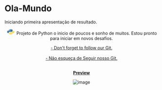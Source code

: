 # Ola-Mundo
Iniciando primeira apresentação de resultado.


<p align="center">
<img height="20" width="30" src="https://raw.githubusercontent.com/devicons/devicon/master/icons/python/python-original.svg" alt="Python"> Projeto de Python o inicio de poucos e sonho de muitos. Estou pronto para iniciar em novos desafios.
</p>

<p align="center">
  <a target="_blank" href="https://github.com/Luccaspoontes" style="text-align: center; display: block;"> - Don't forget to follow our Git. </a> <br>
  <a target="_blank" href="https://github.com/Luccaspoontes" style="text-align: center; display: block;"> - Não esqueça de Seguir nosso Git. </a> <br>
</p>



<p align="center">
  <span style="text-decoration: underline;"><strong>Preview</strong></span>
</p>

<p align="center">
  <img src="https://github.com/LuccasPoontes/OlaMundo/assets/133118466/9738cc46-748b-4ca3-bb68-8cf504df44cf" alt="image">
</p>

